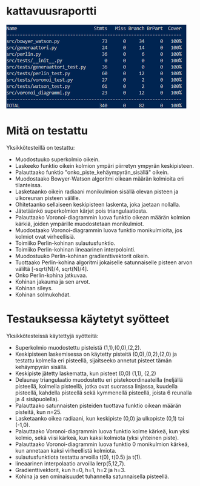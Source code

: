 # kattavuusraportti
![20.5](kattavuusraportti5.png)

# Mitä on testattu
Yksikkötesteillä on testattu:
- Muodostuuko superkolmio oikein.
- Laskeeko funktio oikein kolmion ympäri piirretyn ympyrän keskipisteen.
- Palauttaako funktio "onko_piste_kehäympyrän_sisällä" oikein.
- Muodostaako Bowyer-Watson algoritmi oikean määrän kolmioita eri tilanteissa.
- Lasketaanko oikein radiaani monikulmion sisällä olevan pisteen ja ulkoreunan pisteen välille.
- Ohitetaanko sellaiseen keskipisteen laskenta, joka jaetaan nollalla.
- Jätetäänkö superkolmion kärjet pois triangulaatiosta.
- Palauttaako Voronoi-diagrammin luova funktio oikean määrän kolmion kärkiä, joiden ympärille muodostetaan monikulmiot.
- Muodostaako Voronoi-diagrammin luova funktio monikulmioita, jos kolmiot ovat virheellisiä.
- Toimiiko Perlin-kohinan sulautusfunktio.
- Toimiiko Perlin-kohinan lineaarinen interpolointi.
- Muodostuuko Perlin-kohinan gradienttivektorit oikein.
- Tuottaako Perlin-kohina algoritmi jokaiselle satunnaiselle pisteen arvon väliltä [-sqrt(N)/4, sqrt(N)/4]. 
- Onko Perlin-kohina jatkuvaa.
- Kohinan jakauma ja sen arvot.
- Kohinan sileys.
- Kohinan solmukohdat.

# Testauksessa käytetyt syötteet
Yksikkötesteissä käytettyjä syötteitä:
- Superkolmio muodostettu pisteistä (1,1),(0,0),(2,2).
- Keskipisteen laskemisessa on käytetty pisteitä (0,0),(0,2),(2,0) ja testattu kolmella eri pisteellä, sijaitseeko annetut pisteet tämän kehäympyrän sisällä.
- Keskipiste jätetty laskematta, kun pisteet (0,0) (1,1), (2,2)
- Delaunay triangulaatio muodostettu eri pistekoordinaateilla (neljällä pisteellä, kolmella pisteellä, jotka ovat suorassa linjassa, kuudella pisteellä, kahdella pisteellä sekä kymmenellä pisteellä, joista 6 reunalla ja 4 sisäpuolella).
- Palauttaako satunnaisten pisteiden tuottava funktio oikean määrän pisteitä, kun n=25.
- Lasketaanko oikea radiaani, kun keskipiste (0,0) ja ulkopiste (0,1) tai (-1,0).
- Palauttaako Voronoi-diagrammin luova funktio kolme kärkeä, kun yksi kolmio, sekä viisi kärkeä, kun kaksi kolmiota (yksi yhteinen piste).
- Palauttaako Voronoi-diagrammin luova funktio 0 monikulmion kärkeä, kun annetaan kaksi virheellistä kolmiota.
- sulautusfunktiota testattu arvoilla t(0), t(0.5) ja t(1).
- lineaarinen interpolaatio arvoilla lerp(5,12,7).
- Gradienttivektorit, kun h=0, h=1, h=2 ja h=3.
- Kohina ja sen ominaisuudet tuhannella satunnaisella pisteellä.
